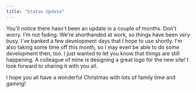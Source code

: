 ```yaml
---
title: "Status Update"
---
```


You'll notice there hasn't been an update in a couple of months. Don't worry. I'm not fading. We're shorthanded at work, so things have been very busy. I've banked a few development days that I hope to use shortly. I'm also taking some time off this month, so I may even be able to do some development then, too. I just wanted to let you know that things are still happening. A colleague of mine is designing a great logo for the new site! I look forward to sharing it with you all.

I hope you all have a wonderful Christmas with lots of family time and gaming!
